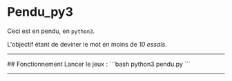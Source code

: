 # Pendu_py3

Ceci est en pendu, en `python3`.

L'objectif étant de deviner le mot en moins de *10 essais*.

<hr>
## Fonctionnement 
Lancer le jeux :
```bash
python3 pendu.py
```
<hr>
 

